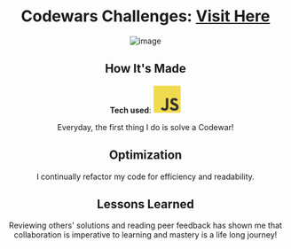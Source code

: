 <header>

# Codewars Challenges: [Visit Here]([url](https://www.codewars.com/users/mord_proxy))

![image](https://github.com/user-attachments/assets/a5d4dee6-9885-4f04-a757-e9c444d2d87e)


## How It's Made

**Tech used**: <img src="https://raw.githubusercontent.com/devicons/devicon/master/icons/javascript/javascript-original.svg" alt="javascript" width="50px" style="filter: invert(0);">

Everyday, the first thing I do is solve a Codewar!

## Optimization

I continually refactor my code for efficiency and readability.

## Lessons Learned

Reviewing others' solutions and reading peer feedback has shown me that collaboration is imperative to learning and mastery is a life long journey! 
